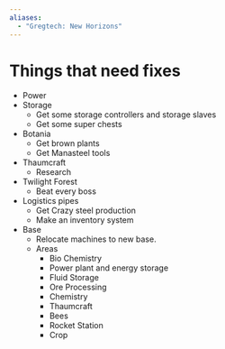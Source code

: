 ```yaml
---
aliases:
  - "Gregtech: New Horizons"
---
```

# Things that need fixes
- Power
- Storage
	- Get some storage controllers and storage slaves
	- Get some super chests
- Botania
	- Get brown plants
	- Get Manasteel tools
- Thaumcraft
	- Research
- Twilight Forest
	- Beat every boss
- Logistics pipes
	- Get Crazy steel production
	- Make an inventory system
- Base
	- Relocate machines to new base.
	- Areas
		- Bio Chemistry 
		- Power plant and energy storage
		- Fluid Storage
		- Ore Processing
		- Chemistry 
		- Thaumcraft
		- Bees
		- Rocket Station
		- Crop
